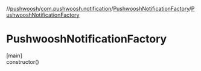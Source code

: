 //[pushwoosh](../../../index.md)/[com.pushwoosh.notification](../index.md)/[PushwooshNotificationFactory](index.md)/[PushwooshNotificationFactory](-pushwoosh-notification-factory.md)

# PushwooshNotificationFactory

[main]\
constructor()
